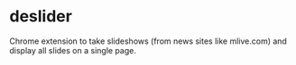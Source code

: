 # deslider
Chrome extension to take slideshows (from news sites like mlive.com) and display all slides on a single page.
